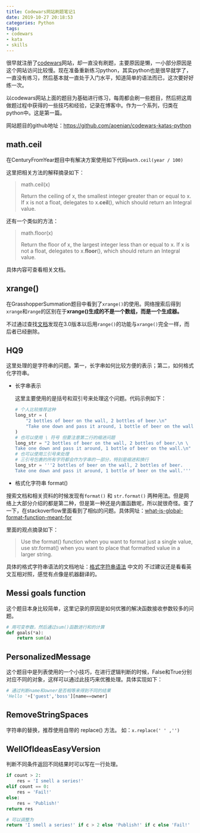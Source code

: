 ```yaml
---
title: Codewars网站刷题笔记1
date: 2019-10-27 20:18:53
categories: Python
tags:
- codewars
- kata
- skills
---
```


很早就注册了[codewars](https://www.codewars.com/)网站，却一直没有刷题，主要原因是懒，一小部分原因是这个网站访问比较慢。现在准备重新练习python，其实python也是很早就学了，一直没有练习，然后基本就一直处于入门水平，知道简单的语法而已，这次要好好练一次。

以codewars网站上面的题目为基础进行练习，每周都会刷一些题目，然后把这周做题过程中获得的一些技巧和经验，记录在博客中。作为一个系列，归类在python中。这是第一篇。

网站题目的github地址：<https://github.com/aoenian/codewars-katas-python>

<!--more-->

## math.ceil

在CenturyFromYear题目中有解决方案使用如下代码`math.ceil(year / 100)`

这里把相关方法的解释摘录如下：

> math.ceil(x)
>
> Return the ceiling of x, the smallest integer greater than or equal to x. If x is not a float, delegates to x.__ceil__(), which should return an Integral value.

还有一个类似的方法：

> math.floor(x)
>
> Return the floor of x, the largest integer less than or equal to x. If x is not a float, delegates to x.__floor__(), which should return an Integral value.

具体内容可查看相关文档。

## xrange()

在GrasshopperSummation题目中看到了`xrange()`的使用。网络搜索后得到`xrange`和`range`的区别在于**xrange()生成的不是一个数组，而是一个生成器。**

不过通过查找[文档](https://docs.python.org/zh-cn/3/whatsnew/3.0.html?highlight=xrange)发现在3.0版本以后用`range()`的功能与`xrange()`完全一样，而后者已经删除。

## HQ9

这里处理的是字符串的问题。第一，长字串如何比较方便的表示；第二，如何格式化字符串。

- 长字串表示

    这里主要使用的是括号和双引号来处理这个问题。代码示例如下：

    ```python
    # 个人比较推荐这种
    long_str = (
        "2 bottles of beer on the wall, 2 bottles of beer.\n"
        "Take one down and pass it around, 1 bottle of beer on the wall.\n"
    )
    # 也可以使用 \ 符号 但要注意第二行的缩进问题
    long_str = "2 bottles of beer on the wall, 2 bottles of beer.\n \
    Take one down and pass it around, 1 bottle of beer on the wall.\n"
    # 也可以使用三引号来处理
    # 三引号包裹的所有字符都会作为字串的一部分，特别是缩进和换行
    long_str = '''2 bottles of beer on the wall, 2 bottles of beer.
    Take one down and pass it around, 1 bottle of beer on the wall.'''
    ```

- 格式化字符串 format()

搜索文档和相关资料的时候发现有`format()` 和 `str.format()` 两种用法。但是网络上大部分介绍的都是第二种，但是第一种还是内置函数呢，所以就很奇怪。查了一下，在stackoverflow里面看到了相似的问题。具体网址：[what-is-global-format-function-meant-for](https://stackoverflow.com/questions/35060732/what-is-global-format-function-meant-for)

里面的观点摘录如下：

> Use the format() function when you want to format just a single value, use str.format() when you want to place that formatted value in a larger string.

具体的格式字符串语法的文档地址：[格式字符串语法](https://docs.python.org/zh-cn/3/library/string.html#formatstrings) 中文的 不过建议还是看看英文互相对照，感觉有点像是机器翻译的。

## Messi goals function

这个题目本身比较简单，这里记录的原因是如何优雅的解决函数接收参数较多的问题。

```python
# 用可变参数，然后通过sum()函数进行和的计算
def goals(*a):
    return sum(a)
```

## PersonalizedMessage

这个题目中是列表使用的一个小技巧，在进行逻辑判断的时候，False和True分别对应不同的对象，这样可以通过此技巧来优雅处理。具体实现如下：

```python
# 通过判断name和owner是否相等来得到不同的结果
'Hello '+['guest','boss'][name==owner]
```

## RemoveStringSpaces

字符串的替换，推荐使用自带的 replace() 方法。 如：`x.replace(' ' ,'')`

## WellOfIdeasEasyVersion

判断不同条件返回不同结果时可以写在一行处理。

```python
if count > 2:
    res = 'I smell a series!'
elif count == 0:
    res = 'Fail!'
else:
    res = 'Publish!'
return res

# 可以调整为
return 'I smell a series!' if c > 2 else 'Publish!' if c else 'Fail!'
```
